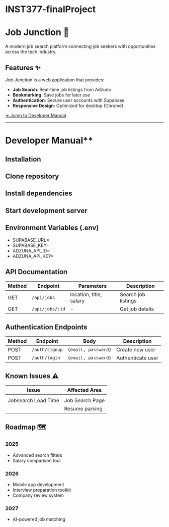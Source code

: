 # INST377-finalProject

# Job Junction 🚂
A modern job search platform connecting job seekers with opportunities across the tech industry.

## Features ✨

Job Junction is a web application that provides:
- **Job Search**: Real-time job listings from Adzuna
- **Bookmarking**: Save jobs for later use
- **Authentication**: Secure user accounts with Supabase
- **Responsive Design**: Optimized for desktop (Chrome)



[➔ Jump to Developer Manual](#developer-manual)



---

# Developer Manual**
## Installation

## Clone repository


## Install dependencies


## Start development server


## Environment Variables (.env)
- SUPABASE_URL=
- SUPABASE_KEY=
- ADZUNA_API_ID=
- ADZUNA_API_KEY=

## API Documentation

| Method | Endpoint       | Parameters               | Description               |
|--------|----------------|--------------------------|---------------------------|
| GET    | `/api/jobs`    | location, title, salary  | Search job listings       |
| GET    | `/api/jobs/:id`| -                        | Get job details           |


## Authentication Endpoints

| Method | Endpoint       | Body                  | Description         |
|--------|----------------|-----------------------|---------------------|
| POST   | `/auth/signup` | `{email, password}`   | Create new user     |
| POST   | `/auth/login`  | `{email, password}`   | Authenticate user   |

## Known Issues ⚠️

| Issue                  | Affected Area       |
|------------------------|---------------------|
|                         |         |
| Jobsearch Load Time       | Job Search Page         | 
|                        | Resume parsing      |



## Roadmap 🗺️
### 2025
- Advanced search filters
- Salary comparison tool

### 2026
- Mobile app development
- Interview preparation toolkit
- Company review system

### 2027
- AI-powered job matching
